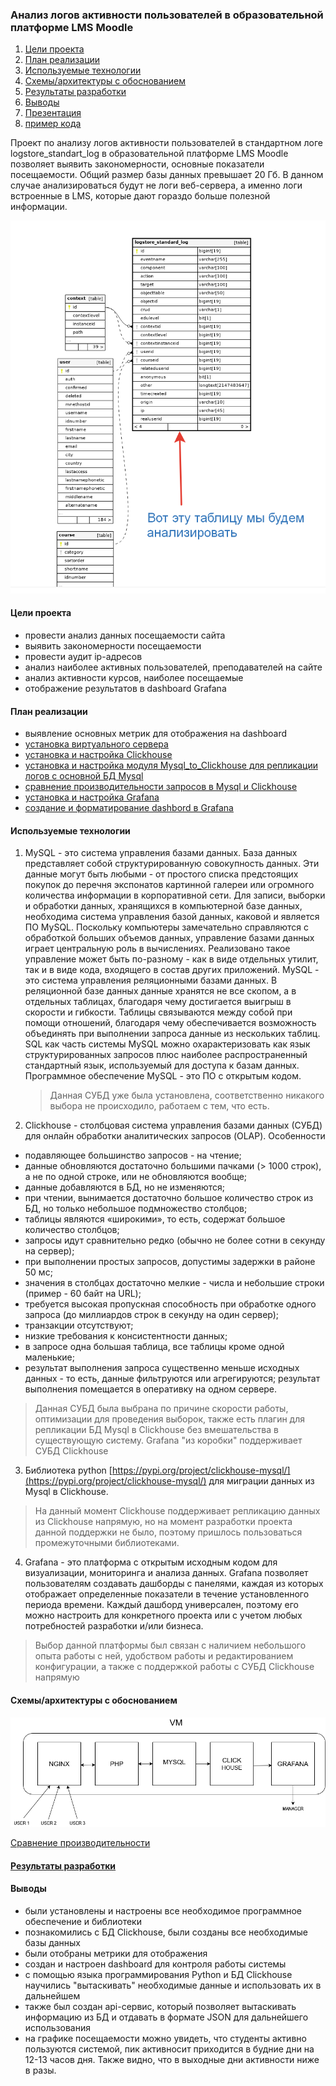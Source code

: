 ### Анализ логов активности пользователей в образовательной платформе LMS Moodle

1. [Цели проекта](#цели-проекта)
2. [План реализации](#план-реализации)
3. [Используемые технологии](#используемые-технологии)
4. [Схемы/архитектуры с обоснованием](#Схемыархитектуры-с-обоснованием)
5. [Результаты разработки](./install/Grafana_dash.md)
6. [Выводы](#выводы)
7. [Презентация](./presentation/present.pdf)
8. [пример кода](./code/)

Проект по анализу логов активности пользователей в стандартном логе logstore_standart_log в образовательной платформе LMS Moodle позволяет выявить закономерности, основные показатели посещаемости. Общий размер базы данных превышает 20 Гб. В данном случае анализироваться будут не логи веб-сервера, а именно логи встроенные в LMS, которые дают гораздо больше полезной информации.

![](./img/2022-12-13_13-35-45.png)

#### Цели проекта
- провести анализ данных посещаемости сайта
- выявить закономерности посещаемости
- провести аудит ip-адресов 
- анализ наиболее активных пользователей, преподавателей на сайте
- анализ активности курсов, наиболее посещаемые
- отображение результатов в dashboard Grafana

#### План реализации
- выявление основных метрик для отображения на dashboard
- [установка виртуального сервера](./install/VM.md)
- [установка и настройка Clickhouse](./install/Clickhouse.md)
- [установка и настройка модуля Mysql_to_Clickhouse для репликации логов с основной БД Mysql](./install/Mysql_to_click.md)
- [сравнение производительности запросов в Mysql и Clickhouse](./install/Test_DB.md)
- [установка и настройка Grafana](./install/Grafana.md)
- [создание и форматирование dashbord в Grafana](./install/Grafana_dash.md)


#### Используемые технологии
1. MySQL - это система управления базами данных.
    База данных представляет собой структурированную совокупность данных. Эти данные могут быть любыми - от простого списка предстоящих покупок до перечня экспонатов картинной галереи или огромного количества информации в корпоративной сети. Для записи, выборки и обработки данных, хранящихся в компьютерной базе данных, необходима система управления базой данных, каковой и является ПО MySQL. Поскольку компьютеры замечательно справляются с обработкой больших объемов данных, управление базами данных играет центральную роль в вычислениях. Реализовано такое управление может быть по-разному - как в виде отдельных утилит, так и в виде кода, входящего в состав других приложений. MySQL - это система управления реляционными базами данных. В реляционной базе данных данные хранятся не все скопом, а в отдельных таблицах, благодаря чему достигается выигрыш в скорости и гибкости. Таблицы связываются между собой при помощи отношений, благодаря чему обеспечивается возможность объединять при выполнении запроса данные из нескольких таблиц. SQL как часть системы MySQL можно охарактеризовать как язык структурированных запросов плюс наиболее распространенный стандартный язык, используемый для доступа к базам данных. Программное обеспечение MySQL - это ПО с открытым кодом.

    > Данная СУБД уже была установлена, соответственно никакого выбора не происходило, работаем с тем, что есть.

2. Clickhouse - столбцовая система управления базами данных (СУБД) для онлайн обработки аналитических запросов (OLAP).
Особенности
- подавляющее большинство запросов - на чтение;
- данные обновляются достаточно большими пачками (> 1000 строк), а не по одной строке, или не обновляются вообще;
- данные добавляются в БД, но не изменяются;
- при чтении, вынимается достаточно большое количество строк из БД, но только небольшое подмножество столбцов;
- таблицы являются «широкими», то есть, содержат большое количество столбцов;
- запросы идут сравнительно редко (обычно не более сотни в секунду на сервер);
- при выполнении простых запросов, допустимы задержки в районе 50 мс;
- значения в столбцах достаточно мелкие - числа и небольшие строки (пример - 60 байт на URL);
- требуется высокая пропускная способность при обработке одного запроса (до миллиардов строк в секунду на один сервер);
- транзакции отсутствуют;
- низкие требования к консистентности данных;
- в запросе одна большая таблица, все таблицы кроме одной маленькие;
- результат выполнения запроса существенно меньше исходных данных - то есть, данные фильтруются или агрегируются; результат выполнения помещается в оперативку на одном сервере.

> Данная СУБД была выбрана по причине скорости работы, оптимизации для проведения выборок, также есть плагин для репликации БД Mysql в Clickhouse без вмешательства в существующую систему. Grafana "из коробки" поддерживает СУБД Clickhouse

3. Библиотека python [https://pypi.org/project/clickhouse-mysql/](https://pypi.org/project/clickhouse-mysql/) для миграции данных из Mysql в Clickhouse.

> На данный момент Clickhouse поддерживает репликацию данных из Clickhouse напрямую, но на момент разработки проекта данной поддержки не было, поэтому пришлось пользоваться промежуточными библиотеками.

4. Grafana - это платформа с открытым исходным кодом для визуализации, мониторинга и анализа данных.  Grafana позволяет пользователям создавать дашборды с панелями, каждая из которых отображает определенные показатели в течение установленного периода времени. Каждый дашборд универсален, поэтому его можно настроить для конкретного проекта или с учетом любых потребностей разработки и/или бизнеса.

> Выбор данной платформы был связан с наличием небольшого опыта работы с ней, удобством работы и редактированием конфигурации, а также с поддержкой работы с СУБД Clickhouse напрямую

#### Схемы/архитектуры с обоснованием 

![](./img/diagram.png)

[Сравнение производительности](./install/Test_DB.md)

#### [Результаты разработки](./install/Grafana_dash.md) 

#### Выводы
- были установлены и настроены все необходимое программное обеспечение и библиотеки
- познакомились с БД Clickhouse, были созданы все необходимые базы данных
- были отобраны метрики для отображения 
- создан и настроен dashboard для контроля работы системы
- с помощью языка программирования Python и БД Clickhouse научились "вытаскивать" необходимые данные и использовать их в дальнейшем
- также был создан api-сервис, который позволяет вытаскивать информацию из БД и отдавать в формате JSON для дальнейшего использования
- на графике посещаемости можно увидеть, что студенты активно пользуются системой, пик активносит приходится в будние дни на 12-13 часов дня. Также видно, что в выходные дни активности ниже в разы.
